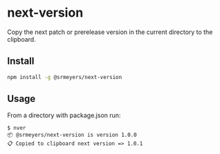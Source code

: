 # next-version

Copy the next patch or prerelease version in the current directory to the clipboard.

## Install

```bash
npm install -g @srmeyers/next-version
````

## Usage
From a directory with package.json run:
```
$ nver
📦 @srmeyers/next-version is version 1.0.0
📋 Copied to clipboard next version => 1.0.1
```
